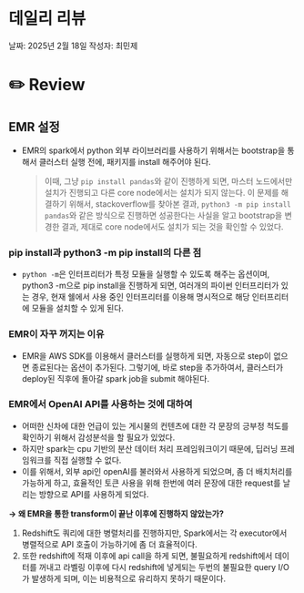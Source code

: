 # 데일리 리뷰

날짜: 2025년 2월 18일
작성자: 최민제

# ✏️ Review

## EMR 설정

- EMR의 spark에서 python 외부 라이브러리를 사용하기 위해서는 bootstrap을 통해서 클러스터 실행 전에, 패키지를 install 해주어야 된다.
    
    > 이때, 그냥 `pip install pandas`와 같이 진행하게 되면, 마스터 노드에서만 설치가 진행되고 다른 core node에서는 설치가 되지 않는다.
    이 문제를 해결하기 위해서, stackoverflow를 찾아본 결과, `python3 -m pip install pandas`와 같은 방식으로 진행하면 성공한다는 사실을 알고 bootstrap을 변경한 결과, 제대로 core node에서도 설치가 되는 것을 확인할 수 있었다.
    > 

### pip install과 python3 -m pip install의 다른 점

- `python -m`은 인터프리터가 특정 모듈을 실행할 수 있도록 해주는 옵션이며, python3 -m으로 pip install을 진행하게 되면, 여러개의 파이썬 인터프리터가 있는 경우, 현재 쉘에서 사용 중인 인터프리터를 이용해 명시적으로 해당 인터프리터에 모듈을 설치할 수 있게 된다.

### EMR이 자꾸 꺼지는 이유

- EMR을 AWS SDK를 이용해서 클러스터를 실행하게 되면, 자동으로 step이 없으면 종료된다는 옵션이 추가된다. 그렇기에, 바로 step을 추가하여서, 클러스터가 deploy된 직후에 돌아갈 spark job을 submit 해야된다.

### EMR에서 OpenAI API를 사용하는 것에 대하여

- 어떠한 신차에 대한 언급이 있는 게시물의 컨텐츠에 대한 각 문장의 긍부정 척도를 확인하기 위해서 감성분석을 할 필요가 있었다.
- 하지만 spark는 cpu 기반의 분산 데이터 처리 프레임워크이기 때문에, 딥러닝 프레임워크를 직접 실행할 수 없다.
- 이를 위해서, 외부 api인 openAI를 불러와서 사용하게 되었으며, 좀 더 배치처리를 가능하게 하고, 효율적인 토큰 사용을 위해 한번에 여러 문장에 대한 request를 날리는 방향으로 API를 사용하게 되었다.

**→ 왜 EMR을 통한 transform이 끝난 이후에 진행하지 않았는가?**

1. Redshift도 쿼리에 대한 병렬처리를 진행하지만, Spark에서는 각 executor에서 병렬적으로 API 호출이 가능하기에 좀 더 효율적이다.
2. 또한 redshift에 적재 이후에 api call을 하게 되면, 불필요하게 redshift에서 데이터를 꺼내고 라벨링 이후에 다시 redshift에 넣게되는 두번의 불필요한 query I/O가 발생하게 되며, 이는 비용적으로 유리하지 못하기 때문이다.